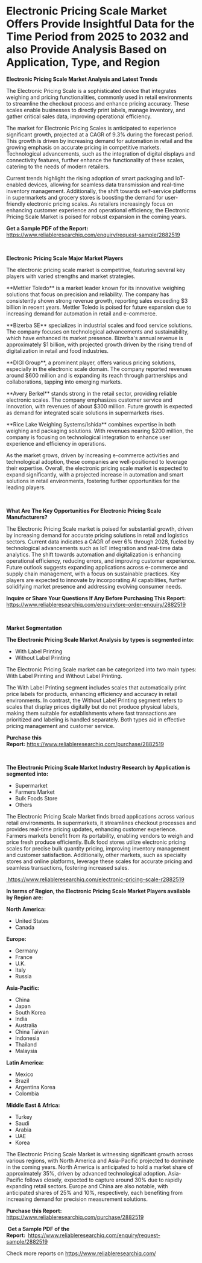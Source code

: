<p><h1>Electronic Pricing Scale Market Offers Provide Insightful Data for the Time Period from 2025 to 2032 and also Provide Analysis Based on Application, Type, and Region</h1></p><p><strong>Electronic Pricing Scale Market Analysis and Latest Trends</strong></p>
<p><p>The Electronic Pricing Scale is a sophisticated device that integrates weighing and pricing functionalities, commonly used in retail environments to streamline the checkout process and enhance pricing accuracy. These scales enable businesses to directly print labels, manage inventory, and gather critical sales data, improving operational efficiency.</p><p>The market for Electronic Pricing Scales is anticipated to experience significant growth, projected at a CAGR of 9.3% during the forecast period. This growth is driven by increasing demand for automation in retail and the growing emphasis on accurate pricing in competitive markets. Technological advancements, such as the integration of digital displays and connectivity features, further enhance the functionality of these scales, catering to the needs of modern retailers.</p><p>Current trends highlight the rising adoption of smart packaging and IoT-enabled devices, allowing for seamless data transmission and real-time inventory management. Additionally, the shift towards self-service platforms in supermarkets and grocery stores is boosting the demand for user-friendly electronic pricing scales. As retailers increasingly focus on enhancing customer experience and operational efficiency, the Electronic Pricing Scale Market is poised for robust expansion in the coming years.</p></p>
<p><strong>Get a Sample PDF of the Report:&nbsp;</strong> <a href="https://www.reliableresearchiq.com/enquiry/request-sample/2882519?utm_campaign=3385&utm_medium=2&utm_source=Github&utm_content=ia&utm_term=13032025&utm_id=electronic-pricing-scale">https://www.reliableresearchiq.com/enquiry/request-sample/2882519</a></p>
<p>&nbsp;</p>
<p><strong>Electronic Pricing Scale Major Market Players</strong></p>
<p><p>The electronic pricing scale market is competitive, featuring several key players with varied strengths and market strategies. </p><p>**Mettler Toledo** is a market leader known for its innovative weighing solutions that focus on precision and reliability. The company has consistently shown strong revenue growth, reporting sales exceeding $3 billion in recent years. Mettler Toledo is poised for future expansion due to increasing demand for automation in retail and e-commerce.</p><p>**Bizerba SE** specializes in industrial scales and food service solutions. The company focuses on technological advancements and sustainability, which have enhanced its market presence. Bizerba's annual revenue is approximately $1 billion, with projected growth driven by the rising trend of digitalization in retail and food industries.</p><p>**DIGI Group**, a prominent player, offers various pricing solutions, especially in the electronic scale domain. The company reported revenues around $600 million and is expanding its reach through partnerships and collaborations, tapping into emerging markets.</p><p>**Avery Berkel** stands strong in the retail sector, providing reliable electronic scales. The company emphasizes customer service and innovation, with revenues of about $300 million. Future growth is expected as demand for integrated scale solutions in supermarkets rises.</p><p>**Rice Lake Weighing Systems/Ishida** combines expertise in both weighing and packaging solutions. With revenues nearing $200 million, the company is focusing on technological integration to enhance user experience and efficiency in operations.</p><p>As the market grows, driven by increasing e-commerce activities and technological adoption, these companies are well-positioned to leverage their expertise. Overall, the electronic pricing scale market is expected to expand significantly, with a projected increase in automation and smart solutions in retail environments, fostering further opportunities for the leading players.</p></p>
<p>&nbsp;</p>
<p><strong>What Are The Key Opportunities For Electronic Pricing Scale Manufacturers?</strong></p>
<p><p>The Electronic Pricing Scale market is poised for substantial growth, driven by increasing demand for accurate pricing solutions in retail and logistics sectors. Current data indicates a CAGR of over 6% through 2028, fueled by technological advancements such as IoT integration and real-time data analytics. The shift towards automation and digitalization is enhancing operational efficiency, reducing errors, and improving customer experience. Future outlook suggests expanding applications across e-commerce and supply chain management, with a focus on sustainable practices. Key players are expected to innovate by incorporating AI capabilities, further solidifying market presence and addressing evolving consumer needs.</p></p>
<p><strong>Inquire or Share Your Questions If Any Before Purchasing This Report:</strong> <a href="https://www.reliableresearchiq.com/enquiry/pre-order-enquiry/2882519?utm_campaign=3385&utm_medium=2&utm_source=Github&utm_content=ia&utm_term=13032025&utm_id=electronic-pricing-scale">https://www.reliableresearchiq.com/enquiry/pre-order-enquiry/2882519</a></p>
<p>&nbsp;</p>
<p><strong>Market Segmentation</strong></p>
<p><strong>The Electronic Pricing Scale Market Analysis by types is segmented into:</strong></p>
<p><ul><li>With Label Printing</li><li>Without Label Printing</li></ul></p>
<p><p>The Electronic Pricing Scale market can be categorized into two main types: With Label Printing and Without Label Printing. </p><p>The With Label Printing segment includes scales that automatically print price labels for products, enhancing efficiency and accuracy in retail environments. In contrast, the Without Label Printing segment refers to scales that display prices digitally but do not produce physical labels, making them suitable for establishments where fast transactions are prioritized and labeling is handled separately. Both types aid in effective pricing management and customer service.</p></p>
<p><strong>Purchase this Report:&nbsp;</strong><a href="https://www.reliableresearchiq.com/purchase/2882519?utm_campaign=3385&utm_medium=2&utm_source=Github&utm_content=ia&utm_term=13032025&utm_id=electronic-pricing-scale">https://www.reliableresearchiq.com/purchase/2882519</a></p>
<p>&nbsp;</p>
<p><strong>The Electronic Pricing Scale Market Industry Research by Application is segmented into:</strong></p>
<p><ul><li>Supermarket</li><li>Farmers Market</li><li>Bulk Foods Store</li><li>Others</li></ul></p>
<p><p>The Electronic Pricing Scale Market finds broad applications across various retail environments. In supermarkets, it streamlines checkout processes and provides real-time pricing updates, enhancing customer experience. Farmers markets benefit from its portability, enabling vendors to weigh and price fresh produce efficiently. Bulk food stores utilize electronic pricing scales for precise bulk quantity pricing, improving inventory management and customer satisfaction. Additionally, other markets, such as specialty stores and online platforms, leverage these scales for accurate pricing and seamless transactions, fostering increased sales.</p></p>
<p><a href="https://www.reliableresearchiq.com/electronic-pricing-scale-r2882519?utm_campaign=3385&utm_medium=2&utm_source=Github&utm_content=ia&utm_term=13032025&utm_id=electronic-pricing-scale">&nbsp;https://www.reliableresearchiq.com/electronic-pricing-scale-r2882519</a></p>
<p><strong>In terms of Region, the Electronic Pricing Scale Market Players available by Region are:</strong></p>
<p>
    <p> <strong> North America: </strong>
        <ul>
            <li>United States</li>
            <li>Canada</li>
        </ul>
        </p> 
    <p> <strong> Europe: </strong>
        <ul>
            <li>Germany</li>
            <li>France</li>
            <li>U.K.</li>
            <li>Italy</li>
            <li>Russia</li>
        </ul>
        </p> 
    <p> <strong> Asia-Pacific: </strong>
        <ul>
            <li>China</li>
            <li>Japan</li>
            <li>South Korea</li>
            <li>India</li>
            <li>Australia</li>
            <li>China Taiwan</li>
            <li>Indonesia</li>
            <li>Thailand</li>
            <li>Malaysia</li>
        </ul>
        </p> 
    <p> <strong> Latin America: </strong>
        <ul>
            <li>Mexico</li>
            <li>Brazil</li>
            <li>Argentina Korea</li>
            <li>Colombia</li>
        </ul>
        </p> 
    <p> <strong> Middle East & Africa: </strong>
        <ul>
            <li>Turkey</li>
            <li>Saudi</li>
            <li>Arabia</li>
            <li>UAE</li>
            <li>Korea</li>
        </ul>
    </p>
    </p>
<p><p>The Electronic Pricing Scale Market is witnessing significant growth across various regions, with North America and Asia-Pacific projected to dominate in the coming years. North America is anticipated to hold a market share of approximately 35%, driven by advanced technological adoption. Asia-Pacific follows closely, expected to capture around 30% due to rapidly expanding retail sectors. Europe and China are also notable, with anticipated shares of 25% and 10%, respectively, each benefiting from increasing demand for precision measurement solutions.</p></p>
<p><strong>Purchase this Report: </strong><a href="https://www.reliableresearchiq.com/purchase/2882519?utm_campaign=3385&utm_medium=2&utm_source=Github&utm_content=ia&utm_term=13032025&utm_id=electronic-pricing-scale">https://www.reliableresearchiq.com/purchase/2882519</a></p>
<p>&nbsp;<strong>Get a Sample PDF of the Report:&nbsp;&nbsp;</strong><a href="https://www.reliableresearchiq.com/enquiry/request-sample/2882519?utm_campaign=3385&utm_medium=2&utm_source=Github&utm_content=ia&utm_term=13032025&utm_id=electronic-pricing-scale">https://www.reliableresearchiq.com/enquiry/request-sample/2882519</a></p>
<p><strong></strong></p>
<p>Check more reports on <a href="https://www.reliableresearchiq.com/?utm_campaign=3385&utm_medium=2&utm_source=Github&utm_content=ia&utm_term=13032025&utm_id=electronic-pricing-scale">https://www.reliableresearchiq.com/</a></p>